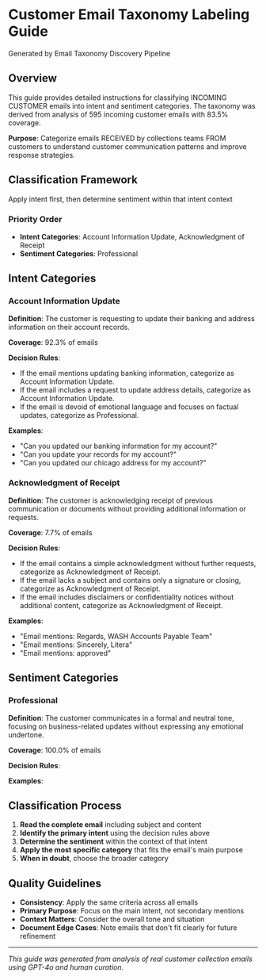 # Customer Email Taxonomy Labeling Guide

Generated by Email Taxonomy Discovery Pipeline

## Overview

This guide provides detailed instructions for classifying INCOMING CUSTOMER emails into intent and sentiment categories. The taxonomy was derived from analysis of 595 incoming customer emails with 83.5% coverage.

**Purpose**: Categorize emails RECEIVED by collections teams FROM customers to understand customer communication patterns and improve response strategies.

## Classification Framework

Apply intent first, then determine sentiment within that intent context

### Priority Order
- **Intent Categories**: Account Information Update, Acknowledgment of Receipt
- **Sentiment Categories**: Professional

## Intent Categories

### Account Information Update

**Definition**: The customer is requesting to update their banking and address information on their account records.

**Coverage**: 92.3% of emails

**Decision Rules**:
- If the email mentions updating banking information, categorize as Account Information Update.
- If the email includes a request to update address details, categorize as Account Information Update.
- If the email is devoid of emotional language and focuses on factual updates, categorize as Professional.

**Examples**:
- "Can you updated our banking information for my account?"
- "Can you update your records for my account?"
- "Can you updated our chicago address for my account?"

### Acknowledgment of Receipt

**Definition**: The customer is acknowledging receipt of previous communication or documents without providing additional information or requests.

**Coverage**: 7.7% of emails

**Decision Rules**:
- If the email contains a simple acknowledgment without further requests, categorize as Acknowledgment of Receipt.
- If the email lacks a subject and contains only a signature or closing, categorize as Acknowledgment of Receipt.
- If the email includes disclaimers or confidentiality notices without additional content, categorize as Acknowledgment of Receipt.

**Examples**:
- "Email mentions: Regards, WASH Accounts Payable Team"
- "Email mentions: Sincerely, Litera"
- "Email mentions: approved"


## Sentiment Categories

### Professional

**Definition**: The customer communicates in a formal and neutral tone, focusing on business-related updates without expressing any emotional undertone.

**Coverage**: 100.0% of emails

**Decision Rules**:

**Examples**:


## Classification Process

1. **Read the complete email** including subject and content
2. **Identify the primary intent** using the decision rules above
3. **Determine the sentiment** within the context of that intent
4. **Apply the most specific category** that fits the email's main purpose
5. **When in doubt**, choose the broader category

## Quality Guidelines

- **Consistency**: Apply the same criteria across all emails
- **Primary Purpose**: Focus on the main intent, not secondary mentions
- **Context Matters**: Consider the overall tone and situation
- **Document Edge Cases**: Note emails that don't fit clearly for future refinement

---

*This guide was generated from analysis of real customer collection emails using GPT-4o and human curation.*
